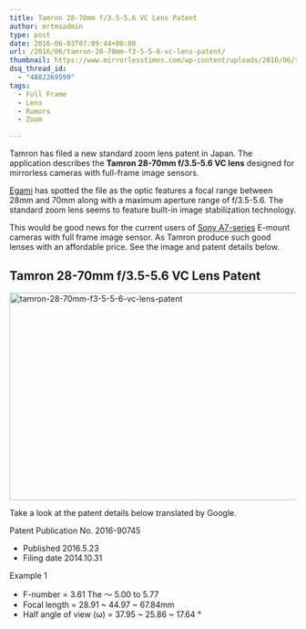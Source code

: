 ```yaml
---
title: Tamron 28-70mm f/3.5-5.6 VC Lens Patent
author: mrtmsadmin
type: post
date: 2016-06-03T07:09:44+00:00
url: /2016/06/tamron-28-70mm-f3-5-5-6-vc-lens-patent/
thumbnail: https://www.mirrorlesstimes.com/wp-content/uploads/2016/06/tamron-28-70mm-f3-5-5-6-vc-lens-patent.jpg
dsq_thread_id:
  - "4882269599"
tags:
  - Full Frame
  - Lens
  - Rumors
  - Zoom

---
```

Tamron has filed a new standard zoom lens patent in Japan. The application describes the **Tamron 28-70mm f/3.5-5.6 VC lens** designed for mirrorless cameras with full-frame image sensors.

<a href="http://egami.blog.so-net.ne.jp/2016-05-25" target="_blank">Egami</a> has spotted the file as the optic features a focal range between 28mm and 70mm along with a maximum aperture range of f/3.5-5.6. The standard zoom lens seems to feature built-in image stabilization technology.

This would be good news for the current users of <a title="Sony A7" href="http://amzn.to/1TZ9yXL" target="_blank">Sony A7-series</a> E-mount cameras with full frame image sensor. As Tamron produce such good lenses with an affordable price. See the image and patent details below.<!--more-->

## Tamron 28-70mm f/3.5-5.6 VC Lens Patent

<img class="alignnone size-full wp-image-303" src="https://i2.wp.com/www.mirrorlesstimes.com/wp-content/uploads/2016/06/tamron-28-70mm-f3-5-5-6-vc-lens-patent.jpg?resize=600%2C364&#038;ssl=1" alt="tamron-28-70mm-f3-5-5-6-vc-lens-patent" width="600" height="364" srcset="https://i2.wp.com/www.mirrorlesstimes.com/wp-content/uploads/2016/06/tamron-28-70mm-f3-5-5-6-vc-lens-patent.jpg?w=900&ssl=1 900w, https://i2.wp.com/www.mirrorlesstimes.com/wp-content/uploads/2016/06/tamron-28-70mm-f3-5-5-6-vc-lens-patent.jpg?resize=300%2C182&ssl=1 300w, https://i2.wp.com/www.mirrorlesstimes.com/wp-content/uploads/2016/06/tamron-28-70mm-f3-5-5-6-vc-lens-patent.jpg?resize=768%2C466&ssl=1 768w" sizes="(max-width: 600px) 100vw, 600px" data-recalc-dims="1" /> 

Take a look at the patent details below translated by Google.

Patent Publication No. 2016-90745

  * Published 2016.5.23
  * Filing date 2014.10.31

Example 1

  * F-number = 3.61 The ～ 5.00 to 5.77
  * Focal length = 28.91 ~ 44.97 ~ 67.84mm
  * Half angle of view (ω) = 37.95 ~ 25.86 ~ 17.64 °